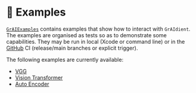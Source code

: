 # 🚀 Examples

[`GrAIExamples`](../../Tests/GrAIExamples) contains examples 
that show how to interact with `GrAIdient`. 
The examples are organised as tests so as to demonstrate some capabilities. 
They may be run in local (Xcode or command line) 
or in the [GitHub](https://github.com/owkin/GrAIdient/actions) CI 
(release/main branches or explicit trigger).

The following examples are currently available: 

- [VGG](VGG.md)
- [Vision Transformer](VisionTransformer.md)
- [Auto Encoder](AutoEncoder.md)
